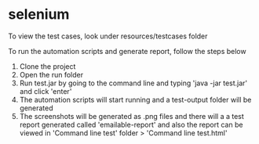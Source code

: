 # selenium


To view the test cases, look under resources/testcases folder

To run the automation scripts and generate report, follow the steps below

1. Clone the project
2. Open the run folder
3. Run test.jar by going to the command line and typing 'java -jar test.jar' and click 'enter'
4. The automation scripts will start running and a test-output folder will be generated
5. The screenshots will be generated as .png files and there will a a test report generated called 'emailable-report' and also the report can be viewed in 'Command line test' folder > 'Command line test.html'
